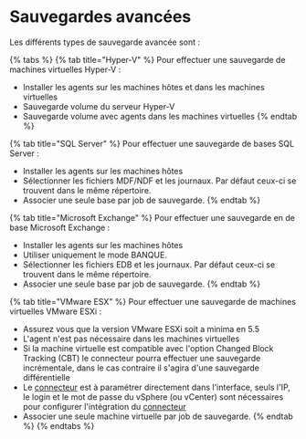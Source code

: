 # Sauvegardes avancées

Les différents types de sauvegarde avancée sont :

{% tabs %}
{% tab title="Hyper-V" %}
Pour effectuer une sauvegarde de machines virtuelles Hyper-V : 

* Installer les agents sur les machines hôtes et dans les machines virtuelles
* Sauvegarde volume du serveur Hyper-V
* Sauvegarde volume avec agents dans les machines virtuelles
{% endtab %}

{% tab title="SQL Server" %}
Pour effectuer une sauvegarde de bases SQL Server : 

* Installer les agents sur les machines hôtes
* Sélectionner les fichiers MDF/NDF et les journaux. Par défaut ceux-ci se trouvent dans le même répertoire.
* Associer une seule base par job de sauvegarde.
{% endtab %}

{% tab title="Microsoft Exchange" %}
Pour effectuer une sauvegarde en de base Microsoft Exchange : 

* Installer les agents sur les machines hôtes
* Utiliser uniquement le mode BANQUE.
* Sélectionner les fichiers EDB et les journaux. Par défaut ceux-ci se trouvent dans le même répertoire.
*  Associer une seule base par job de sauvegarde.
{% endtab %}

{% tab title="VMware ESX" %}
Pour effectuer une sauvegarde de machines virtuelles VMware ESXi : 

* Assurez vous que la version VMware ESXi soit a minima en 5.5
* L'agent n'est pas nécessaire dans les machines virtuelles
* Si la machine virtuelle est compatible avec l'option Changed Block Tracking \(CBT\) le connecteur pourra effectuer une sauvegarde incrémentale, dans le cas contraire il s'agira d'une sauvegarde différentielle
* Le [connecteur](https://docs.yoobackup.fr/~/edit/drafts/-LZZqqmegTeaDH7RMDwR/installation/installation-des-agents-de-sauvegarde/configuration-connecteur-vmware) est à paramétrer directement dans l'interface, seuls l'IP, le login et le mot de passe du vSphere \(ou vCenter\) sont nécessaires pour configurer l'intégration du [connecteur](https://docs.yoobackup.fr/~/edit/drafts/-LZZqqmegTeaDH7RMDwR/installation/installation-des-agents-de-sauvegarde/configuration-connecteur-vmware)
*  Associer une seule machine virtuelle par job de sauvegarde.
{% endtab %}
{% endtabs %}

